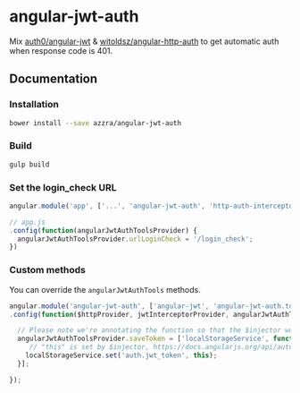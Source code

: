 # angular-jwt-auth
Mix [auth0/angular-jwt](https://github.com/auth0/angular-jwt) & [witoldsz/angular-http-auth](https://github.com/witoldsz/angular-http-auth) to get automatic auth when response code is 401.

## Documentation

### Installation

```sh
bower install --save azzra/angular-jwt-auth
```

### Build

```sh
gulp build
```

### Set the login_check URL

```js
angular.module('app', ['...', 'angular-jwt-auth', 'http-auth-interceptor'])....
```

```js
// app.js
.config(function(angularJwtAuthToolsProvider) {
  angularJwtAuthToolsProvider.urlLoginCheck = '/login_check';
})
```

### Custom methods

You can override the `angularJwtAuthTools` methods.

```js
angular.module('angular-jwt-auth', ['angular-jwt', 'angular-jwt-auth.tools', 'LocalStorageModule'])
.config(function($httpProvider, jwtInterceptorProvider, angularJwtAuthToolsProvider) {

  // Please note we're annotating the function so that the $injector works when the file is minified
  angularJwtAuthToolsProvider.saveToken = ['localStorageService', function(localStorageService) {
     // "this" is set by $injector, https://docs.angularjs.org/api/auto/service/$injector
    localStorageService.set('auth.jwt_token', this);
  }];

});
```
